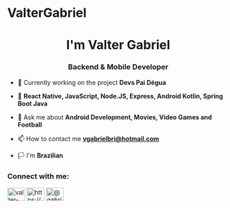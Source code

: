 # ValterGabriel
<h1 align="center">I'm Valter Gabriel</h1>
<h3 align="center">Backend & Mobile Developer</h3>

- 🔭 Currently working on the project **Devs Pai Dégua**

- 🌱 **React Native, JavaScript, Node.JS, Express, Android Kotlin, Spring Boot Java**

- 💬 Ask me about **Android Development, Movies, Video Games and Football**

- 📫 How to contact me **vgabrielbri@hotmail.com**

- 🏳 I'm **Brazilian**

<h3 align="left">Connect with me:</h3>
<p align="left">
<a href="https://linkedin.com/in/valter-gabriel" target="blank"><img align="center" src="https://raw.githubusercontent.com/rahuldkjain/github-profile-readme-generator/master/src/images/icons/Social/linked-in-alt.svg" alt="valter-gabriel" height="30" width="40" /></a>
<a href="https://instagram.com/https://www.instagram.com/_v.gab/" target="blank"><img align="center" src="https://raw.githubusercontent.com/rahuldkjain/github-profile-readme-generator/master/src/images/icons/Social/instagram.svg" alt="https://www.instagram.com/_v.gab/" height="30 " width="40" /></a>
<a href="https://medium.com/@gabrielbri" target="blank"><img align="center" src="https://raw.githubusercontent.com/rahuldkjain/github-profile-readme-generator/master/src/images/icons/Social/medium.svg" alt="@gabrielbri" height="30" width="40" /></a>
</p>



